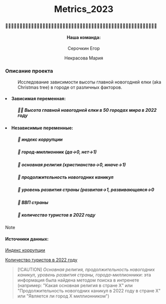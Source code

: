 # <p align="center">Metrics_2023</p>
🎄🎄🎄🎄🎄🎄🎄🎄🎄🎄🎄🎄🎄🎄🎄🎄🎄🎄🎄🎄🎄🎄🎄🎄🎄🎄🎄🎄🎄🎄🎄🎄🎄🎄🎄🎄🎄🎄🎄🎄🎄🎄🎄🎄🎄🎄🎄🎄🎄🎄🎄🎄🎄
#### <p align="center">Наша команда:</p>
<p align="center">Серочкин Егор </p>
<p align="center"> Некрасова Мария </p>

 ### Описание проекта
 <dl>
   <dd>Исследование зависимости высоты главной новогодней елки (aka Christmas tree) в городе от различных факторов.</dd> 
 </dl>

 #### <li> Зависимая переменная: </li>
 <dl>
   
  ##### <dd>🎅🏻 Высота главной новогодней елки в 50 городах мира в 2022 году</dd> 
 </dl>
 
 #### <li> Независимые переменные: </li>
 <dl> 
   
 #####   <dd>🎄 индекс коррупции</dd>
 #####   <dd>🎄 город-миллионник (да->0, нет->1)</dd>
 #####   <dd>🎄 основная религия (христианство->0, иначе->1)</dd> 
 #####   <dd>🎄 продолжительность новогодних каникул</dd> 
 #####   <dd>🎄 уровень развития страны (развитая->1, развивающаяся->0</dd> 
 #####   <dd>🎄 ВВП страны</dd>
 #####   <dd>🎄 количество туристов в 2022 году</dd>
 <dl>

> [!NOTE]
> #### Источники данных:
> 
> <a href="https://images.transparencycdn.org/images/Report_CPI2022_English.pdf" target="_blank">Индекс коррупции</a>
>
> <a href="https://www.unwto.org/tourism-statistics/key-tourism-statistics" target="_blank">Количество туристов в 2022 году</a>

>  [!CAUTION]
> _Основная религия, продолжительность новогодних каникул, уровень развития страны, города-миллионники_: эта информация была найдена методом поиска в интренете (например: "Какая основная религия в стране Х" или "Продолжительность новогодних каникул в 2022 году в стране Х" или "Является ли город Х миллионником")
